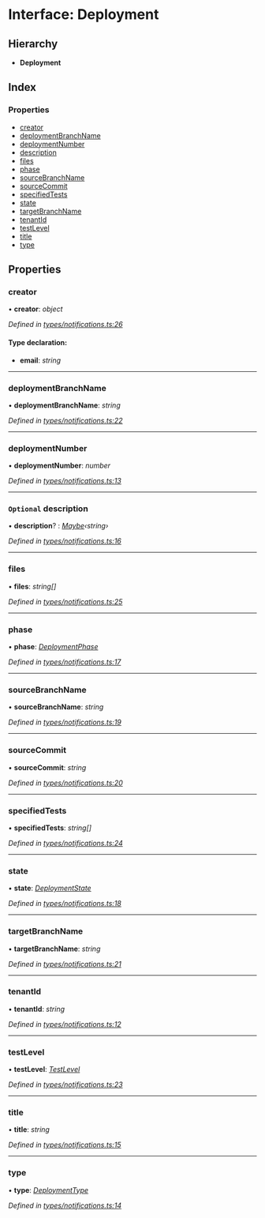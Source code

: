 
# Interface: Deployment

## Hierarchy

* **Deployment**

## Index

### Properties

* [creator](_types_notifications_.deployment.md#creator)
* [deploymentBranchName](_types_notifications_.deployment.md#deploymentbranchname)
* [deploymentNumber](_types_notifications_.deployment.md#deploymentnumber)
* [description](_types_notifications_.deployment.md#optional-description)
* [files](_types_notifications_.deployment.md#files)
* [phase](_types_notifications_.deployment.md#phase)
* [sourceBranchName](_types_notifications_.deployment.md#sourcebranchname)
* [sourceCommit](_types_notifications_.deployment.md#sourcecommit)
* [specifiedTests](_types_notifications_.deployment.md#specifiedtests)
* [state](_types_notifications_.deployment.md#state)
* [targetBranchName](_types_notifications_.deployment.md#targetbranchname)
* [tenantId](_types_notifications_.deployment.md#tenantid)
* [testLevel](_types_notifications_.deployment.md#testlevel)
* [title](_types_notifications_.deployment.md#title)
* [type](_types_notifications_.deployment.md#type)

## Properties

###  creator

• **creator**: *object*

*Defined in [types/notifications.ts:26](https://github.com/bluecanvas/node-bluecanvas-sdk/blob/6e3a4c7/src/types/notifications.ts#L26)*

#### Type declaration:

* **email**: *string*

___

###  deploymentBranchName

• **deploymentBranchName**: *string*

*Defined in [types/notifications.ts:22](https://github.com/bluecanvas/node-bluecanvas-sdk/blob/6e3a4c7/src/types/notifications.ts#L22)*

___

###  deploymentNumber

• **deploymentNumber**: *number*

*Defined in [types/notifications.ts:13](https://github.com/bluecanvas/node-bluecanvas-sdk/blob/6e3a4c7/src/types/notifications.ts#L13)*

___

### `Optional` description

• **description**? : *[Maybe](../modules/_types_schema_.md#maybe)‹string›*

*Defined in [types/notifications.ts:16](https://github.com/bluecanvas/node-bluecanvas-sdk/blob/6e3a4c7/src/types/notifications.ts#L16)*

___

###  files

• **files**: *string[]*

*Defined in [types/notifications.ts:25](https://github.com/bluecanvas/node-bluecanvas-sdk/blob/6e3a4c7/src/types/notifications.ts#L25)*

___

###  phase

• **phase**: *[DeploymentPhase](../enums/_types_schema_.deploymentphase.md)*

*Defined in [types/notifications.ts:17](https://github.com/bluecanvas/node-bluecanvas-sdk/blob/6e3a4c7/src/types/notifications.ts#L17)*

___

###  sourceBranchName

• **sourceBranchName**: *string*

*Defined in [types/notifications.ts:19](https://github.com/bluecanvas/node-bluecanvas-sdk/blob/6e3a4c7/src/types/notifications.ts#L19)*

___

###  sourceCommit

• **sourceCommit**: *string*

*Defined in [types/notifications.ts:20](https://github.com/bluecanvas/node-bluecanvas-sdk/blob/6e3a4c7/src/types/notifications.ts#L20)*

___

###  specifiedTests

• **specifiedTests**: *string[]*

*Defined in [types/notifications.ts:24](https://github.com/bluecanvas/node-bluecanvas-sdk/blob/6e3a4c7/src/types/notifications.ts#L24)*

___

###  state

• **state**: *[DeploymentState](../enums/_types_schema_.deploymentstate.md)*

*Defined in [types/notifications.ts:18](https://github.com/bluecanvas/node-bluecanvas-sdk/blob/6e3a4c7/src/types/notifications.ts#L18)*

___

###  targetBranchName

• **targetBranchName**: *string*

*Defined in [types/notifications.ts:21](https://github.com/bluecanvas/node-bluecanvas-sdk/blob/6e3a4c7/src/types/notifications.ts#L21)*

___

###  tenantId

• **tenantId**: *string*

*Defined in [types/notifications.ts:12](https://github.com/bluecanvas/node-bluecanvas-sdk/blob/6e3a4c7/src/types/notifications.ts#L12)*

___

###  testLevel

• **testLevel**: *[TestLevel](../enums/_types_schema_.testlevel.md)*

*Defined in [types/notifications.ts:23](https://github.com/bluecanvas/node-bluecanvas-sdk/blob/6e3a4c7/src/types/notifications.ts#L23)*

___

###  title

• **title**: *string*

*Defined in [types/notifications.ts:15](https://github.com/bluecanvas/node-bluecanvas-sdk/blob/6e3a4c7/src/types/notifications.ts#L15)*

___

###  type

• **type**: *[DeploymentType](../enums/_types_schema_.deploymenttype.md)*

*Defined in [types/notifications.ts:14](https://github.com/bluecanvas/node-bluecanvas-sdk/blob/6e3a4c7/src/types/notifications.ts#L14)*
